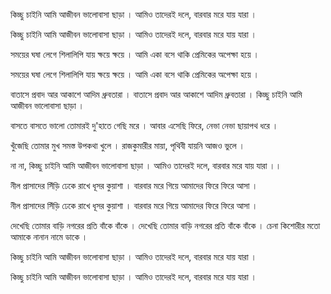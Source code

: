 
কিচ্ছু চাইনি আমি আজীবন
ভালোবাসা ছাড়া ।
আমিও তাদেরই দলে,
বারবার মরে যায় যারা ।

কিচ্ছু চাইনি আমি আজীবন
ভালোবাসা ছাড়া ।
আমিও তাদেরই দলে,
বারবার মরে যায় যারা ।

সময়ের ঘষা লেগে
শিলালিপি যায় ক্ষয়ে ক্ষয়ে ।
আমি একা বসে থাকি
প্রেমিকের অপেক্ষা হয়ে ।

সময়ের ঘষা লেগে
শিলালিপি যায় ক্ষয়ে ক্ষয়ে ।
আমি একা বসে থাকি
প্রেমিকের অপেক্ষা হয়ে ।

বাতাসে প্রবাদ আর
আকাশে আদিম ধ্রুবতারা ।
বাতাসে প্রবাদ আর
আকাশে আদিম ধ্রুবতারা ।
কিচ্ছু চাইনি আমি আজীবন
ভালোবাসা ছাড়া ।

বাসতে বাসতে ভালো
তোমারই দু'হাতে গেছি মরে ।
আবার এসেছি ফিরে,
নেভা নেভা ছায়াপথ ধরে ।

খুঁজেছি তোমার মুখ
সমস্ত উপকথা খুলে ।
রাজকুমারীর মায়া,
পৃথিবী যায়নি আজও ভুলে ।

না না, কিচ্ছু চাইনি আমি
আজীবন ভালোবাসা ছাড়া ।
আমিও তাদেরই দলে,
বারবার মরে যায় যারা ।।

নীল প্রাসাদের সিঁড়ি ঢেকে রাখে
ধূসর কুয়াশা ।
বারবার মরে গিয়ে
আমাদের ফিরে ফিরে আসা ।

নীল প্রাসাদের সিঁড়ি ঢেকে রাখে
ধূসর কুয়াশা ।
বারবার মরে গিয়ে
আমাদের ফিরে ফিরে আসা ।

দেখেছি তোমার বাড়ি
নগরের প্রতি বাঁকে বাঁকে ।
দেখেছি তোমার বাড়ি
নগরের প্রতি বাঁকে বাঁকে ।
চেনা কিশোরীর মতো
আমাকে নানান নামে ডাকে ।

কিচ্ছু চাইনি আমি আজীবন
ভালোবাসা ছাড়া ।
আমিও তাদেরই দলে,
বারবার মরে যায় যারা ।

কিচ্ছু চাইনি আমি আজীবন
ভালোবাসা ছাড়া ।
আমিও তাদেরই দলে,
বারবার মরে যায় যারা ।
